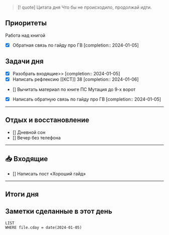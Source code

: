 > [! quote] Цитата дня
> Что бы не происходило, продолжай идти.

## Приоритеты
Работа над книгой
- [x] Обратная связь по гайду про ГВ  [completion:: 2024-01-05]


## Задачи дня
- [x] Разобрать входящие>>  [completion:: 2024-01-05]
- [x] Написать рефлексию [[КСТ]] 38  [completion:: 2024-01-06]
- [] Вычитать материал по книге ПС Мутация до 9-х ворот
- [x] Написать обратную связь по гайду про ГВ  [completion:: 2024-01-05]
---
## Отдых и восстановление
- [] Дневной сон
- [] Вечер без телефона

---
## 📥 Входящие
- [] Написать пост «Хороший гайд»


---
## Итоги дня





## Заметки сделанные в этот день
```dataview
LIST
WHERE file.cday = date(2024-01-05)
```

